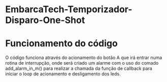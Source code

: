 # EmbarcaTech-Temporizador-Disparo-One-Shot </br>
# Funcionamento do código </br>
O código funciona através do acionamento do botão A que irá entrar numa rotina de interrupção, onde será criado um alarme com o uso do comado add_alarm_in_m() para realizar a chamada da função de callback para iniciar o loop de acionamento e desligamento dos leds.</br>